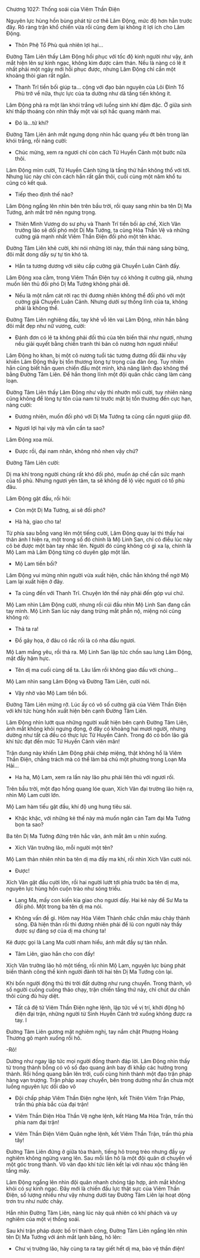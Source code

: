 




Chương 1027: Thống soái của Viêm Thần Điện


Nguyên lực hùng hồn bùng phát từ cơ thê Lâm Động, mức độ hơn hẳn trước đây. Rõ ràng trận khổ chiến vừa rồi cũng đem lại không ít lợi ích cho Lâm Động.

- Thôn Phệ Tổ Phù quả nhiên lợi hại...

Đường Tâm Liên thấy Lâm Động hồi phục với tốc độ kinh người như vậy, ánh mắt hiện lên sự kinh ngạc, không kìm được cảm thán. Nếu là nàng có lẽ ít nhất phải một ngày mới hồi phục được, nhưng Lâm Động chỉ cần một khoảng thòi gian rất ngắn.

- Thanh Trĩ tiền bối giúp ta... cộng với đạo bản nguyên của Lôi Đình Tổ Phù trở về nữa, thực lực của ta dường như dã tăng tiến không ít.

Lâm Động phả ra một làn khói trắng với luồng sinh khí đậm đặc. Ở giữa sinh khí thấp thoáng còn nhìn thấy một vài sợi hắc quang mảnh mai.

- Đó là...tử khí?

Đường Tâm Liên ánh mắt ngưng dọng nhìn hắc quang yếu ớt bên trong làn khói trắng, rồi nàng cười:

- Chúc mừng, xem ra ngươi chỉ còn cách Tử Huyền Cảnh một bước nữa thôi.

Lâm Động mỉm cười, Tử Huyền Cảnh từng là tầng thứ hắn không thổ với tới. Nhưng lúc này chỉ còn cách hắn rất gần thôi, cuối cùng một năm khổ tu cũng có kết quả.

- Tiếp theo định thế nào?

Lâm Động ngẩng lên nhìn bên trên bầu trời, rồi quay sang nhìn ba tên Dị Ma Tướng, ánh mắt trở nên ngưng trọng.

- Thiên Mình Vương do sư phụ và Thanh Trĩ tiền bối áp chế, Xích Vân trưởng lão sẽ dối phó một Dị Ma Tướng, ta cùng Hỏa Thần Vệ và những cường giả mạnh nhất Viêm Thần Điện đối phó một tên khác.

Đường Tâm Liên khẽ cười, khi nói những lời này, thần thái nàng sáng bừng, đôi mắt dong dầy sự tự tin khó tả.

- Hắn ta tương dương với siêu cấp cường giả Chuyển Luân Cảnh đấy.

Lâm Động xoa cằm, trong Viêm Thần Điện tuy có không ít cường giả, nhưng muốn liên thủ đối phó Dị Ma Tướng không phải dễ.

- Nếu là một nắm cát rời rạc thì đương nhiên không thể đối phó với một cường giả Chuyển Luân Cảnh. Nhưng dưới sự thống lĩnh của ta, không phải là không thể.

Đường Tâm Liên nghiêng đầu, tay khẽ vỗ lên vai Lâm Động, nhìn hắn bằng đôi mắt đẹp như nữ vương, cười:

- Đánh đơn có lẽ ta không phải đối thủ của tên biến thái như ngươi, nhưng nếu giải quyết bằng chiến tranh thì bản cô nương hơn ngươi nhiều!

Lâm Động ho khan, bị một cô nương tuổi tác tương đương đối đãi nhu vậy khiến Lâm Động thấy bị tổn thương lòng tự trọng của đàn ông. Tuy nhiên hắn cũng biết hắn quen chiến đấu một mình, khả năng lãnh đạo không thể bằng Đường Tâm Liên. Để hắn thong lĩnh một đội quân chắc càng làm càng loạn.

Đường Tâm Liên thấy Lâm Động như vậy thì nhướn môi cười, tuy nhiên nàng cũng không để lòng tự tôn của nam tử trước mặt bị tổn thương đến cực hạn, nàng cười:

- Đương nhiên, muốn đối phó với Dị Ma Tướng ta cũng cần ngươi giúp đỡ.

- Ngươi lợi hại vậy mà vẫn cần ta sao?

Lâm Động xoa mũi.

- Được rồi, đại nam nhân, không nhỏ nhen vậy chứ?

Đường Tâm Liên cười:

Dị ma khí trong người chúng rất khó đối phó, muốn áp chế cần sức mạnh của tổ phù. Nhưng ngươi yên tâm, ta sẽ không để lộ việc ngươi có tổ phù đâu.

Lâm Động gật đầu, rồi hỏi:

- Còn một Dị Ma Tướng, ai sẽ đối phó?

- Hà hà, giao cho ta!

Từ phía sau bỗng vang lên một tiếng cười, Lâm Động quay lại thì thấy hai thân ảnh I hiện ra, một trong số đó chính là Mộ Linh San, chỉ có điều lúc này cô bé được một bàn tay nhấc lên. Người đó cũng không có gì xa lạ, chính là Mộ Lam mà Lâm Động từng có duyên gặp một lần.

- Mộ Lam tiền bối?

Lâm Động vui mừng nhìn người vừa xuất hiện, chắc hẳn không thể ngờ Mộ Lam lại xuất hiện ở đây.

- Ta cùng đến với Thanh Trĩ. Chuyện lớn thế này phải đến góp vui chứ.

Mộ Lam nhìn Lâm Động cười, nhưng rồi cúi đầu nhìn Mộ Linh San đang cần tay mình. Mộ Linh San lúc này dang trừng mắt phẫn nộ, miệng nói cũng không rõ:

- Thả ta ra!

- Đồ gây họa, ở đâu có rắc rối là có nha đầu ngươi.

Mộ Lam mắng yêu, rồi thả ra. Mộ Linh San lập tức chốn sau lưng Lâm Động, mặt đầy hậm hực.

- Tên dị ma cuối cùng dể ta. Lâu lắm rồi không giao đấu với chúng...

Mộ Lam nhìn sang Lâm Động và Đường Tâm Liên, cười nói.

- Vậy nhờ vào Mộ Lam tiền bối.

Đường Tâm Liên mừng rỡ. Lúc ấy có vô số cường giả của Viêm Thần Điện với khí tức hùng hồn xuất hiện bên cạnh Đường Tâm Liên.

Lâm Động nhìn lướt qua những người xuất hiện bên cạnh Đường Tâm Liên, ánh mắt không khỏi ngưng đọng, ở đây có khoảng hai mươi người, nhưng dường như tất cả đều có thực lực Tử Huyền Cảnh. Trong đó có bốn lão giả khí tức đạt đến mức Tử Huyền Cảnh viên mãn!

Trận dung này khiến Lâm Động phải chép miệng, thật không hổ là Viêm Thần Điện, chẳng trách mà có thể làm bá chủ một phương trong Loạn Ma Hải...

- Ha ha, Mộ Lam, xem ra lần này lão phu phải liên thủ với ngươi rối.

Trên bầu trời, một đạo hồng quang lóe quan, Xích Vân đại trường lão hiện ra, nhìn Mộ Lam cười lớn.

Mộ Lam hàm tiếu gật đầu, khí độ ung hung tiêu sái.

- Khặc khặc, với những kẻ thế này mà muốn ngăn cản Tam đại Ma Tướng bọn ta sao?

Ba tên Dị Ma Tướng đứng trên hắc vân, ánh mắt âm u nhìn xuống.

- Xích Vân trưởng lão, mỗi người một tên?

Mộ Lam thản nhiên nhìn ba tên dị ma đầy ma khí, rồi nhìn Xích Vân cười nói.

- Được!

Xích Vân gật đầu cười lớn, rồi hai người lướt tới phía trước ba tên dị ma, nguyên lực hùng hồn cuộn trào như sóng triều.

- Lang Ma, mấy con kiến kia giao cho ngươi đấy. Hai kẻ này để Sư Ma ta đối phó. Một trong ba tên dị ma nói.

- Không vấn đề gì. Hôm nay Hỏa Viêm Thành chắc chắn máu chảy thành sông. Đã hiện thân rồi thì đương nhiên phải để lũ con người này thấy được sự đáng sợ của dị ma chúng ta!

Kẻ được gọi là Lang Ma cười nham hiểu, ánh mắt đầy sự tàn nhẫn.

- Tâm Liên, giao hắn cho con đấy!

Xích Vân trưởng lão hô một tiếng, rồi nhìn Mộ Lam, nguyên lực bùng phát biến thành công thế kinh người đảnh tới hai tên Dị Ma Tướng còn lại.

Khi bốn người động thủ thì trời đất dường như rung chuyển. Trong thành, vô số người cuống cuồng tháo chạy, trận chiến tầng thứ này, chỉ chút dư chấn thôi cũng đủ hủy diệt.

- Tất cả đệ tử Viêm Thần Điện nghe lệnh, lập tức về vị trí, khởi động hộ điện đại trận, những người từ Sinh Huyền Cảnh trở xuống không được ra tay. I

Đường Tâm Liên gương mặt nghiêm nghị, tay nắm chặt Phượng Hoàng Thương gõ mạnh xuống rồi hô.

-Rõ!

Dường như ngay lập tức mọi người đồng thanh đáp lời. Lâm Động nhìn thấy từ trong thành bỗng có vô số đạo quang ảnh bay đi khắp các hướng trong thành. Rồi hồng quang bẳn lên trời, cuối cùng hình thành một đạo trận pháp hàng vạn trượng. Trận pháp xoay chuyển, bên trong dường như ẩn chưa một luồng nguyên lực dồi dào vô

- Đội chấp pháp Viêm Thần Điện nghe lệnh, kết Thiên Viêm Trận Pháp, trấn thủ phía bắc của đại trận!

- Viêm Thần Điện Hòa Thần Vệ nghe lệnh, kết Hàng Ma Hỏa Trận, trấn thủ phía nam đại trận!

- Viêm Thần Điện Viêm Quân nghe lệnh, kết Viêm Thần Trận, trấn thủ phía tây!

Đường Tâm Liên đứng ở giữa tòa thành, tiếng hô trong trẻo nhưng đầy uy nghiêm không ngừng vang lên. Sau mỗi lần hô là một đội quân di chuyển về một góc trong thành. Vô vàn đạo khí tức liên kết lại với nhau xộc thẳng lên tầng mây.

Lâm Động ngẩng lên nhìn đội quân nhanh chóng tập hợp, ánh mắt không khỏi có sự kinh ngạc. Đây mới là chiến đấu lực thật sực của Viêm Thần Điện, số lượng nhiều như vậy nhưng dưới tay Đường Tâm Liên lại hoạt dộng trơn tru như nước chảy.

Hắn nhìn Đường Tâm Liên, nàng lúc này quả nhiên có khí phách và uy nghiêm của một vị thống soái.

Sau khi trận pháp dược bố trí thành công, Đường Tâm Liên ngẩng lên nhìn tên Dị Ma Tướng với ánh mắt lạnh băng, hô lên:

- Chư vị trường lão, hãy cùng ta ra tay giết hết dị ma, bảo vệ thần điện!




